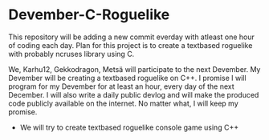 # Devember-C-Roguelike
This repository will be adding a new commit everday with atleast one hour of coding each day.
Plan for this project is to create a textbased roguelike with probably ncruses library using C.


We, Karhu12, Gekkodragon, Metsä will participate to the next Devember.
My Devember will be creating a textbased roguelike on C++.
I promise I will program for my Devember for at least an hour, every day of the next December.
I will also write a daily public devlog and will make the produced code publicly available on the internet.
No matter what, I will keep my promise.

* We will try to create textbased roguelike console game using C++
